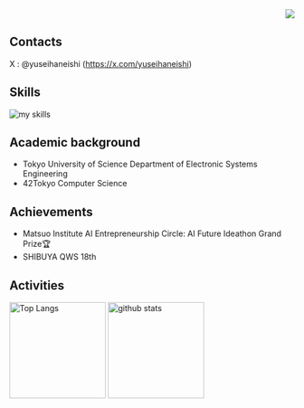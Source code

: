 <div align="right">
  <img src="https://komarev.com/ghpvc/?username=yuseihaneishi" />
</div>

## Contacts
X : @yuseihaneishi (https://x.com/yuseihaneishi)
<br>

## Skills
<img alt="my skills" src="https://skillicons.dev/icons?theme=dark&perline=7&i=python,go,c" />

## Academic background
- Tokyo University of Science Department of Electronic Systems Engineering
- 42Tokyo Computer Science

## Achievements
- Matsuo Institute AI Entrepreneurship Circle: AI Future Ideathon Grand Prize🏆
- SHIBUYA QWS 18th

## Activities
<div align="left"> 
  <img alt="Top Langs" height="170px" src="https://github-readme-stats.vercel.app/api?username=yuseihaneishi&theme=vue-dark&layout=compact" />
  <img alt="github stats" height="170px" src="https://github-readme-stats.vercel.app/api/top-langs/?username=yuseihaneishi&theme=vue-dark&layout=compact" />
</div>
